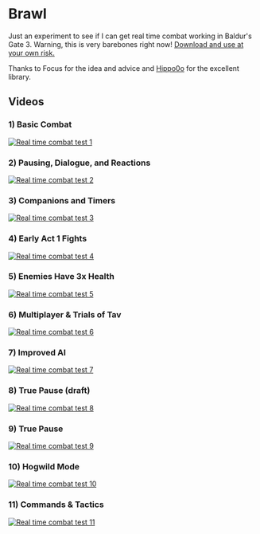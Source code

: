 # Brawl

Just an experiment to see if I can get real time combat working in Baldur's Gate 3.  Warning, this is very barebones right now!  [Download and use at your own risk.](https://www.nexusmods.com/baldursgate3/mods/12614/)

Thanks to Focus for the idea and advice and [Hippo0o](https://github.com/Hippo0o) for the excellent library.

## Videos

### 1) Basic Combat

[![Real time combat test 1](https://img.youtube.com/vi/nEBW4qIW28c/0.jpg)](https://www.youtube.com/watch?v=nEBW4qIW28c)

### 2) Pausing, Dialogue, and Reactions

[![Real time combat test 2](https://img.youtube.com/vi/ikxgAcxSv50/0.jpg)](https://www.youtube.com/watch?v=ikxgAcxSv50)

### 3) Companions and Timers

[![Real time combat test 3](https://img.youtube.com/vi/C0FBQknd0mU/0.jpg)](https://www.youtube.com/watch?v=C0FBQknd0mU)

### 4) Early Act 1 Fights

[![Real time combat test 4](https://img.youtube.com/vi/q3lnl3lcDXg/0.jpg)](https://www.youtube.com/watch?v=q3lnl3lcDXg)

### 5) Enemies Have 3x Health

[![Real time combat test 5](https://img.youtube.com/vi/F76YCIRVWUg/0.jpg)](https://www.youtube.com/watch?v=F76YCIRVWUg)

### 6) Multiplayer & Trials of Tav

[![Real time combat test 6](https://img.youtube.com/vi/rAbMkWfui-I/0.jpg)](https://www.youtube.com/watch?v=rAbMkWfui-I)

### 7) Improved AI

[![Real time combat test 7](https://img.youtube.com/vi/zehZKax_CTE/0.jpg)](https://www.youtube.com/watch?v=zehZKax_CTE)

### 8) True Pause (draft)

[![Real time combat test 8](https://img.youtube.com/vi/eExf2d7W4o4/0.jpg)](https://www.youtube.com/watch?v=eExf2d7W4o4)

### 9) True Pause

[![Real time combat test 9](https://img.youtube.com/vi/0nTcq8mUPYY/0.jpg)](https://www.youtube.com/watch?v=0nTcq8mUPYY)

### 10) Hogwild Mode

[![Real time combat test 10](https://img.youtube.com/vi/ceyBFM_o2Bo/0.jpg)](https://www.youtube.com/watch?v=ceyBFM_o2Bo)

### 11) Commands & Tactics

[![Real time combat test 11](https://img.youtube.com/vi/3CjowJxfX7E/0.jpg)](https://www.youtube.com/watch?v=3CjowJxfX7E)
